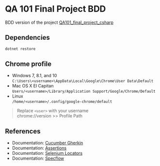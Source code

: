 # QA 101 Final Project BDD

BDD version of the project [QA101_final_project_csharp][project_csharp]

## Dependencies

```sh
dotnet restore
```

## Chrome profile

* Windows 7, 8.1, and 10 \
    `C:\Users\<username>\AppData\Local\Google\Chrome\User Data\Default`
* Mac OS X El Capitan \
    `Users/<username>/Library/Application Support/Google/Chrome/Default`
* Linux \
    `/home/<username>/.config/google-chrome/default`

>Replace `<user>` with your username \
>chrome://version >> Profile Path

## References

* Documentation: [Cucumber Gherkin][cucumber_gherkin]
* Documentation: [Assertions][nunit_assert]
* Documentation: [Selenium Locators][selenium_locators]
* Documentation: [Specflow][specflow]

[project_csharp]: https://github.com/enroute-university/QA101_final_project_csharp

[cucumber_gherkin]: https://cucumber.io/docs/gherkin/reference/
[nunit_assert]: https://docs.nunit.org/articles/nunit/writing-tests/assertions/assertions.html
[selenium_locators]: https://www.selenium.dev/documentation/webdriver/elements/locators/
[specflow]: https://docs.specflow.org/projects/specflow/en/latest/Bindings/Hooks.html

